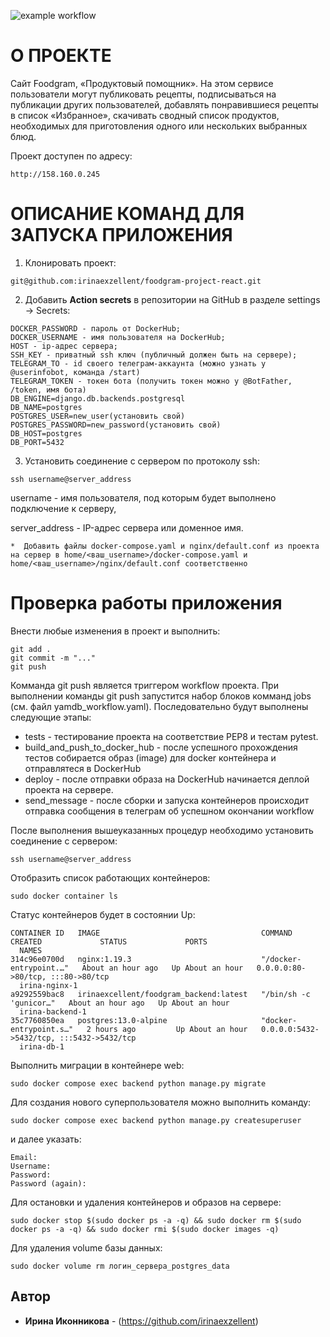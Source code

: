 ![example workflow](https://github.com/irinaexzellent/yamdb_final/actions/workflows/yamdb_workflow.yml/badge.svg)

# О ПРОЕКТЕ

Cайт Foodgram, «Продуктовый помощник». На этом сервисе пользователи могут публиковать рецепты, подписываться на публикации других пользователей, добавлять понравившиеся рецепты в список «Избранное», скачивать сводный список продуктов, необходимых для приготовления одного или нескольких выбранных блюд. 

Проект доступен по адресу:

```
http://158.160.0.245
```

# ОПИСАНИЕ КОМАНД ДЛЯ ЗАПУСКА ПРИЛОЖЕНИЯ

1. Клонировать проект:
```
git@github.com:irinaexzellent/foodgram-project-react.git
```
2. Добавить **Action secrets** в репозитории на GitHub в разделе settings -> Secrets:

```
DOCKER_PASSWORD - пароль от DockerHub;
DOCKER_USERNAME - имя пользователя на DockerHub;
HOST - ip-адрес сервера;
SSH_KEY - приватный ssh ключ (публичный должен быть на сервере);
TELEGRAM_TO - id своего телеграм-аккаунта (можно узнать у @userinfobot, команда /start)
TELEGRAM_TOKEN - токен бота (получить токен можно у @BotFather, /token, имя бота)
DB_ENGINE=django.db.backends.postgresql
DB_NAME=postgres
POSTGRES_USER=new_user(установить свой)
POSTGRES_PASSWORD=new_password(установить свой)
DB_HOST=postgres
DB_PORT=5432
```
3. Установить соединение с сервером по протоколу ssh:
```
ssh username@server_address
```
username - имя пользователя, под которым будет выполнено подключение к серверу,
    
server_address - IP-адрес сервера или доменное имя.
```
*  Добавить файлы docker-compose.yaml и nginx/default.conf из проекта на сервер в home/<ваш_username>/docker-compose.yaml и home/<ваш_username>/nginx/default.conf соответственно
```
# Проверка работы приложения

Внести любые изменения в проект и выполнить:
```
git add .
git commit -m "..."
git push
```
Комманда git push является триггером workflow проекта.
При выполнении команды git push запустится набор блоков комманд jobs (см. файл yamdb_workflow.yaml).
Последовательно будут выполнены следующие этапы:
* tests - тестирование проекта на соответствие PEP8 и тестам pytest.
* build_and_push_to_docker_hub - после успешного прохождения тестов собирается образ (image) для docker контейнера 
и отправлятеся в DockerHub
* deploy - после отправки образа на DockerHub начинается деплой проекта на сервере.
* send_message - после сборки и запуска контейнеров происходит отправка сообщения в 
  телеграм об успешном окончании workflow

После выполнения вышеуказанных процедур необходимо установить соединение с сервером:
```
ssh username@server_address
```
Отобразить список работающих контейнеров:
```
sudo docker container ls
```
Статус контейнеров будет в состоянии Up:
```
CONTAINER ID   IMAGE                                    COMMAND                  CREATED             STATUS             PORTS
  NAMES
314c96e0700d   nginx:1.19.3                             "/docker-entrypoint.…"   About an hour ago   Up About an hour   0.0.0.0:80->80/tcp, :::80->80/tcp
  irina-nginx-1
a9292559bac8   irinaexcellent/foodgram_backend:latest   "/bin/sh -c 'gunicor…"   About an hour ago   Up About an hour
  irina-backend-1
35c7760850ea   postgres:13.0-alpine                     "docker-entrypoint.s…"   2 hours ago         Up About an hour   0.0.0.0:5432->5432/tcp, :::5432->5432/tcp 
  irina-db-1
```
Выполнить миграции в контейнере web:
```
sudo docker compose exec backend python manage.py migrate
```
Для создания нового суперпользователя можно выполнить команду:
```
sudo docker compose exec backend python manage.py createsuperuser
```
и далее указать: 
```
Email:
Username:
Password:
Password (again):
```
Для остановки и удаления контейнеров и образов на сервере:
```
sudo docker stop $(sudo docker ps -a -q) && sudo docker rm $(sudo docker ps -a -q) && sudo docker rmi $(sudo docker images -q)
```
Для удаления volume базы данных:
```
sudo docker volume rm логин_сервера_postgres_data
```

## Автор

* **Ирина Иконникова** - (https://github.com/irinaexzellent)
